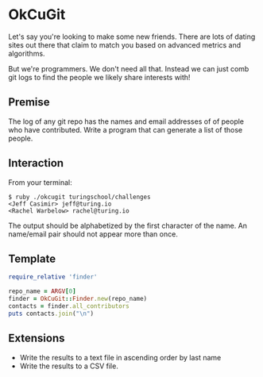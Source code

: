 # OkCuGit

Let's say you're looking to make some new friends. There are lots of dating
sites out there that claim to match you based on advanced metrics and algorithms.

But we're programmers. We don't need all that. Instead we can just comb git
logs to find the people we likely share interests with!

## Premise

The log of any git repo has the names and email addresses of of people who
have contributed. Write a program that can generate a list of those people.

## Interaction

From your terminal:

```
$ ruby ./okcugit turingschool/challenges
<Jeff Casimir> jeff@turing.io
<Rachel Warbelow> rachel@turing.io
```

The output should be alphabetized by the first character of the name. An
name/email pair should not appear more than once.

## Template

```ruby
require_relative 'finder'

repo_name = ARGV[0]
finder = OkCuGit::Finder.new(repo_name)
contacts = finder.all_contributors
puts contacts.join("\n")
```

## Extensions

* Write the results to a text file in ascending order by last name
* Write the results to a CSV file.
